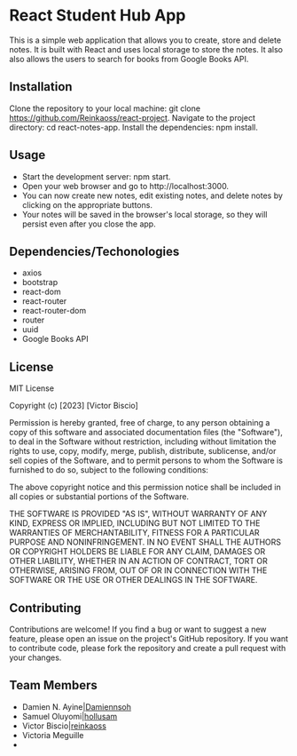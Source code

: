 # React Student Hub App
This is a simple web application that allows you to create, store and delete notes. It is built with React and uses local storage to store the notes. It also also allows the users to search for books from Google Books API.

## Installation
Clone the repository to your local machine: git clone https://github.com/Reinkaoss/react-project.
Navigate to the project directory: cd react-notes-app.
Install the dependencies: npm install.

## Usage
* Start the development server: npm start.
* Open your web browser and go to http://localhost:3000.
* You can now create new notes, edit existing notes, and delete notes by clicking on the appropriate buttons.
* Your notes will be saved in the browser's local storage, so they will persist even after you close the app.

## Dependencies/Techonologies
* axios
* bootstrap
* react-dom
* react-router
* react-router-dom
* router
* uuid
* Google Books API

## License
MIT License

Copyright (c) [2023] [Victor Biscio]

Permission is hereby granted, free of charge, to any person obtaining a copy of this software and associated documentation files (the "Software"), to deal in the Software without restriction, including without limitation the rights to use, copy, modify, merge, publish, distribute, sublicense, and/or sell copies of the Software, and to permit persons to whom the Software is furnished to do so, subject to the following conditions:

The above copyright notice and this permission notice shall be included in all copies or substantial portions of the Software.

THE SOFTWARE IS PROVIDED "AS IS", WITHOUT WARRANTY OF ANY KIND, EXPRESS OR IMPLIED, INCLUDING BUT NOT LIMITED TO THE WARRANTIES OF MERCHANTABILITY, FITNESS FOR A PARTICULAR PURPOSE AND NONINFRINGEMENT. IN NO EVENT SHALL THE AUTHORS OR COPYRIGHT HOLDERS BE LIABLE FOR ANY CLAIM, DAMAGES OR OTHER LIABILITY, WHETHER IN AN ACTION OF CONTRACT, TORT OR OTHERWISE, ARISING FROM, OUT OF OR IN CONNECTION WITH THE SOFTWARE OR THE USE OR OTHER DEALINGS IN THE SOFTWARE.

## Contributing
Contributions are welcome! If you find a bug or want to suggest a new feature, please open an issue on the project's GitHub repository. If you want to contribute code, please fork the repository and create a pull request with your changes.

## Team Members
* Damien N. Ayine|[Damiennsoh](https://github.com/Damiennsoh)
* Samuel Oluyomi|[hollusam](https://github.com/hollusam)
* Victor Biscio|[reinkaoss](https://github.com/reinkaoss)
* Victoria Meguille
* 
  
